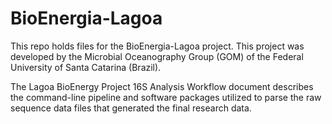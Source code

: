 # BioEnergia-Lagoa

This repo holds files for the BioEnergia-Lagoa project. This project was developed by the Microbial Oceanography Group (GOM) of the Federal University of Santa Catarina (Brazil).

The Lagoa BioEnergy Project 16S Analysis Workflow document describes the command-line pipeline and software packages utilized to parse the raw sequence data files that generated the final research data.
